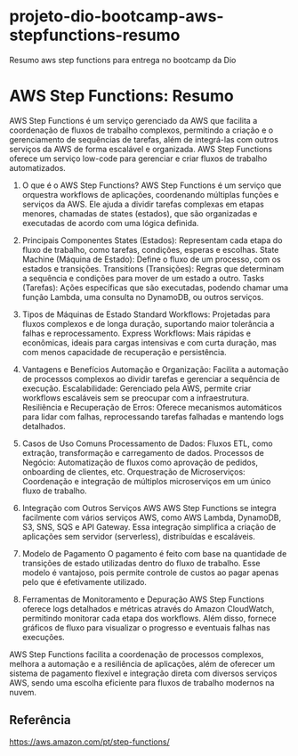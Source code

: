 # projeto-dio-bootcamp-aws-stepfunctions-resumo
Resumo aws step functions para entrega no bootcamp da Dio



# AWS Step Functions: Resumo
 
 AWS Step Functions é um serviço gerenciado da AWS que facilita a coordenação de fluxos de trabalho complexos, permitindo a criação e o gerenciamento de sequências de tarefas, além de integrá-las com outros serviços da AWS de forma escalável e organizada. AWS Step Functions oferece um serviço low-code para gerenciar e criar fluxos de trabalho automatizados.

1. O que é o AWS Step Functions?
AWS Step Functions é um serviço que orquestra workflows de aplicações, coordenando múltiplas funções e serviços da AWS.
Ele ajuda a dividir tarefas complexas em etapas menores, chamadas de states (estados), que são organizadas e executadas de acordo com uma lógica definida.

3. Principais Componentes
States (Estados): Representam cada etapa do fluxo de trabalho, como tarefas, condições, esperas e escolhas.
State Machine (Máquina de Estado): Define o fluxo de um processo, com os estados e transições.
Transitions (Transições): Regras que determinam a sequência e condições para mover de um estado a outro.
Tasks (Tarefas): Ações específicas que são executadas, podendo chamar uma função Lambda, uma consulta no DynamoDB, ou outros serviços.

4. Tipos de Máquinas de Estado
Standard Workflows: Projetadas para fluxos complexos e de longa duração, suportando maior tolerância a falhas e reprocessamento.
Express Workflows: Mais rápidas e econômicas, ideais para cargas intensivas e com curta duração, mas com menos capacidade de recuperação e persistência.

5. Vantagens e Benefícios
Automação e Organização: Facilita a automação de processos complexos ao dividir tarefas e gerenciar a sequência de execução.
Escalabilidade: Gerenciado pela AWS, permite criar workflows escaláveis sem se preocupar com a infraestrutura.
Resiliência e Recuperação de Erros: Oferece mecanismos automáticos para lidar com falhas, reprocessando tarefas falhadas e mantendo logs detalhados.

6. Casos de Uso Comuns
Processamento de Dados: Fluxos ETL, como extração, transformação e carregamento de dados.
Processos de Negócio: Automatização de fluxos como aprovação de pedidos, onboarding de clientes, etc.
Orquestração de Microserviços: Coordenação e integração de múltiplos microserviços em um único fluxo de trabalho.

7. Integração com Outros Serviços AWS
AWS Step Functions se integra facilmente com vários serviços AWS, como AWS Lambda, DynamoDB, S3, SNS, SQS e API Gateway.
Essa integração simplifica a criação de aplicações sem servidor (serverless), distribuídas e escaláveis.

8. Modelo de Pagamento
O pagamento é feito com base na quantidade de transições de estado utilizadas dentro do fluxo de trabalho.
Esse modelo é vantajoso, pois permite controle de custos ao pagar apenas pelo que é efetivamente utilizado.

9. Ferramentas de Monitoramento e Depuração
AWS Step Functions oferece logs detalhados e métricas através do Amazon CloudWatch, permitindo monitorar cada etapa dos workflows.
Além disso, fornece gráficos de fluxo para visualizar o progresso e eventuais falhas nas execuções.

AWS Step Functions facilita a coordenação de processos complexos, melhora a automação e a resiliência de aplicações, além de oferecer um sistema de pagamento flexível e integração direta com diversos serviços AWS, sendo uma escolha eficiente para fluxos de trabalho modernos na nuvem.

## Referência

https://aws.amazon.com/pt/step-functions/
